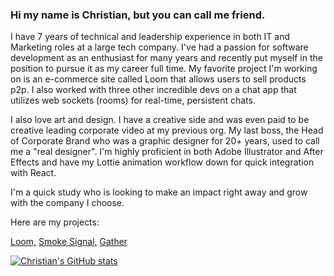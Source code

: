### Hi my name is Christian, but you can call me friend.

I have 7 years of technical and leadership experience in both IT and Marketing roles at a large tech company. I've had a passion for software development as an enthusiast for many years and recently put myself in the position to pursue it as my career full time. My favorite project I'm working on is an e-commerce site called Loom that allows users to sell products p2p. I also worked with three other incredible devs on a chat app that utilizes web sockets (rooms) for real-time, persistent chats.

I also love art and design. I have a creative side and was even paid to be creative leading corporate video at my previous org. My last boss, the Head of Corporate Brand who was a graphic designer for 20+ years, used to call me a "real designer". I'm highly proficient in both Adobe Illustrator and After Effects and have my Lottie animation workflow down for quick integration with React. 

I'm a quick study who is looking to make an impact right away and grow with the company I choose.

Here are my projects: 

[Loom,](https://loom.shopping)
[Smoke Signal,](https://smokesignal.chat)
[Gather](https://gather.city)


[![Christian's GitHub stats](https://github-readme-stats.vercel.app/api?username=cgrq)](https://github.com/anuraghazra/github-readme-stats)
